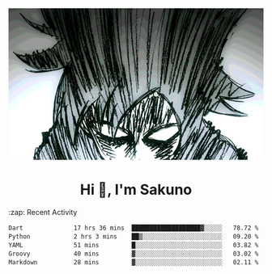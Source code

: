 <body>
<h1 align="center"></h1>
<br>
<div align="center">
<img width="auto" height="300" src="Img/mobFreakoutLonger.gif"/>
</div>
</div>
<h1 align="center">Hi 👋, I'm Sakuno</h1>
:zap: Recent Activity

<!--START_SECTION:waka-->

```txt
Dart              17 hrs 36 mins  ███████████████████▓░░░░░   78.72 %
Python            2 hrs 3 mins    ██▒░░░░░░░░░░░░░░░░░░░░░░   09.20 %
YAML              51 mins         █░░░░░░░░░░░░░░░░░░░░░░░░   03.82 %
Groovy            40 mins         ▓░░░░░░░░░░░░░░░░░░░░░░░░   03.02 %
Markdown          28 mins         ▓░░░░░░░░░░░░░░░░░░░░░░░░   02.11 %
```

<!--END_SECTION:waka-->

